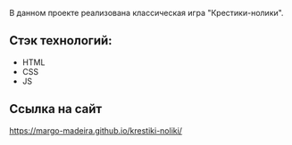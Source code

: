 В данном проекте реализована классическая игра "Крестики-нолики".

## Стэк технологий:
- HTML
- CSS
- JS

## Ссылка на сайт
https://margo-madeira.github.io/krestiki-noliki/
